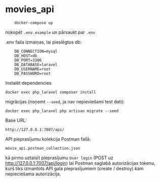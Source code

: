 # movies_api

```
    docker-compose up
```

nokopēt ```.env.example``` un pārsaukt par ```.env```

.env faila izmaiņas, lai pieslēgtos db:

```
    DB_CONNECTION=mysql
    DB_HOST=db
    DB_PORT=3306
    DB_DATABASE=laravel
    DB_USERNAME=root
    DB_PASSWORD=root
```

Instalēt dependencies

```
docker exec php_laravel composer install
```

migrācijas (noņemt ```--seed```, ja nav nepieviešami test dati):

```
docker exec php_laravel php artisan migrate --seed
```

Base URL:
```
http://127.0.0.1:7007/api/
```

API pieprasījumu kolekcija Postman failā:
```
movie_api.postman_collection.json
```

kā pirmo uztaisīt pieprasījumu ```User login``` (POST uz http://127.0.0.1:7007/api/login)
lai Postman saglabā autorizācijas tokenu, kurš tiks izmantots API gala pieprasījumiem (create / destroy) kam nepieciešama autorizācija.